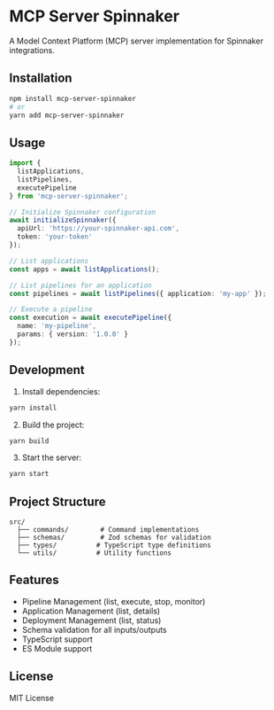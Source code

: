 # MCP Server Spinnaker

A Model Context Platform (MCP) server implementation for Spinnaker integrations.

## Installation

```bash
npm install mcp-server-spinnaker
# or
yarn add mcp-server-spinnaker
```

## Usage

```typescript
import { 
  listApplications, 
  listPipelines, 
  executePipeline 
} from 'mcp-server-spinnaker';

// Initialize Spinnaker configuration
await initializeSpinnaker({
  apiUrl: 'https://your-spinnaker-api.com',
  token: 'your-token'
});

// List applications
const apps = await listApplications();

// List pipelines for an application
const pipelines = await listPipelines({ application: 'my-app' });

// Execute a pipeline
const execution = await executePipeline({
  name: 'my-pipeline',
  params: { version: '1.0.0' }
});
```

## Development

1. Install dependencies:
```bash
yarn install
```

2. Build the project:
```bash
yarn build
```

3. Start the server:
```bash
yarn start
```

## Project Structure

```
src/
  ├── commands/        # Command implementations
  ├── schemas/         # Zod schemas for validation
  ├── types/          # TypeScript type definitions
  └── utils/          # Utility functions
```

## Features

- Pipeline Management (list, execute, stop, monitor)
- Application Management (list, details)
- Deployment Management (list, status)
- Schema validation for all inputs/outputs
- TypeScript support
- ES Module support

## License

MIT License
